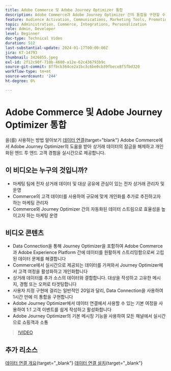 ```yaml
---
title: Adobe Commerce 및 Adobe Journey Optimizer 통합
description: Adobe Commerce과 Adobe Journey Optimizer 간의 통합을 구현할 수 있는 이유와 방법에 대해 알아봅니다.
feature: Audience Activation, Communications, Marketing Tools, Promotions/Events
topic: Administration, Commerce, Integrations, Personalization
role: Admin, Developer
level: Beginner
doc-type: Technical Video
duration: 512
last-substantial-update: 2024-01-17T00:00:00Z
jira: KT-14793
thumbnail: 3426855.jpeg
exl-id: 2f12c90f-710b-4680-a12e-62c436793b9c
source-git-commit: 8ffbcb364ce2a1bc3c6be0cb39fbece8f5fbd320
workflow-type: tm+mt
source-wordcount: '244'
ht-degree: 0%

---
```


# Adobe Commerce 및 Adobe Journey Optimizer 통합

을(를) 사용하는 방법 알아보기 [데이터 연결](https://experienceleague.adobe.com/docs/commerce-merchant-services/data-connection/overview.html){target="blank"} Adobe Commerce에서 Adobe Journey Optimizer의 도움을 받아 상거래 데이터의 잠금을 해제하고 개인화된 엔드 투 엔드 고객 경험을 실시간으로 제공합니다.

## 이 비디오는 누구의 것입니까?

- 마케팅 팀에 전자 상거래 데이터 및 대상 공유에 관심이 있는 전자 상거래 관리자 및 운영
- Commerce의 고객 데이터를 사용하여 규모에 맞게 개인화를 추가로 추진하고자 하는 마케팅 관리자
- Commerce와 Journey Optimizer 간의 자동화된 데이터 스트림으로 효율성을 높이고자 하는 마케팅 운영

## 비디오 콘텐츠

- Data Connection을 통해 Journey Optimizer을 포함하여 Adobe Commerce과 Adobe Experience Platform 간에 데이터를 원활하게 스트리밍함으로써 고립된 데이터 문제를 해결합니다
- Commerce에서 실시간으로 제공되는 데이터를 가져와서 Journey Optimizer에서 고객 여정을 활성화하고 개인화합니다
- 상거래 데이터를 추가 소스의 데이터와 결합합니다. 대상을 작성하고 고유한 메시지, 경험 또는 오퍼로 타겟팅합니다
- 사용자 지정 구현에 걸리는 일반적인 20일과 달리, Data Connection을 사용하여 1시간 만에 이 통합을 구현합니다
- Adobe Journey Optimizer에서 데이터 연결에서 사용할 수 있는 기본 여정을 사용하여 1:1 고객 이벤트를 쉽게 작성하고 활성화합니다
- Adobe Journey Optimizer의 기본 메시징 기능을 사용하여 모든 채널에서 실시간으로 쇼핑객과 소통

>[!VIDEO](https://video.tv.adobe.com/v/3426855/?learn=on)

## 추가 리소스

[데이터 연결 개요](https://experienceleague.adobe.com/docs/commerce-merchant-services/data-connection/overview.html){target="_blank"}
[데이터 연결 설치](https://experienceleague.adobe.com/docs/commerce-merchant-services/data-connection/fundamentals/install.html){target="_blank"}

